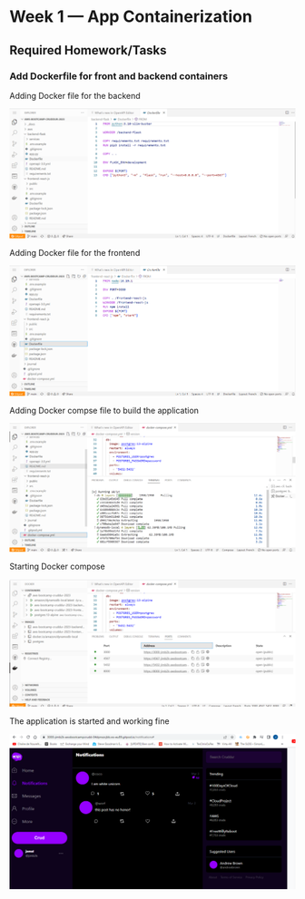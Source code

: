# Week 1 — App Containerization

## Required Homework/Tasks

### Add Dockerfile for front and backend containers

Adding Docker file for the backend

![Backend Dockerfile](/_docs/assets/Week1-Backend-Dockerfile.png)

Adding Docker file for the frontend

![Frontend Dockerfile](/_docs/assets/Week1-Frontend-Dockerfile.png)

Adding Docker compse file to build the application

![Docker Compse yaml file](/_docs/assets/Week1-Compose-UP.png)

Starting Docker compose

![Docker Compse containers started](/_docs/assets/Week1-Compose-UP-Containers.png)

The application is started and working fine

![Working Application](/_docs/assets/Week1-App-Working.png)

